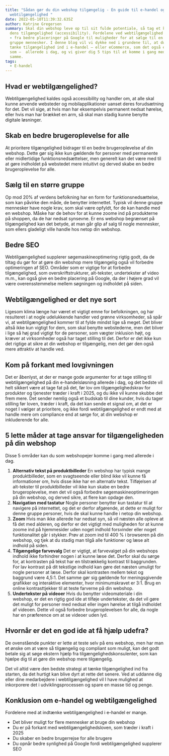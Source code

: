 ```yaml
---
title: "Sådan gør du din webshop tilgængelig - En guide til e-handel og
  webtilgængelighed "
date: 2022-05-10T11:39:32.635Z
author: Katrine Gregersen
summary: Skal din webshop leve op til sit fulde potentiale, så tag et kig på
  dens tilgængelighed (accessibility). Fordelene ved webtilgængelighed er mange
  - fra bedre placeringer på Google til muligheder for at sælge til en større
  gruppe mennesker. I denne blog vil vi dykke ned i grundene til, at du skal
  tænke tilgængelighed ind i e-handel – eller eCommerce, som det også er kendt
  som –  allerede i dag, og vi giver dig 5 tips til at komme i gang med det
  samme.
tags:
  - E-handel
---
```

## Hvad er webtilgængelighed?

Webtilgængelighed kaldes også accessibility og handler om, at alle skal kunne anvende websteder og mobilapplikationer uanset deres forudsætning for det. Det vil sige, at hvis man har eksempelvis permanent nedsat hørelse, eller hvis man har brækket en arm, så skal man stadig kunne benytte digitale løsninger.

## Skab en bedre brugeroplevelse for alle

At prioritere tilgængelighed bidrager til en bedre brugeroplevelse af din webshop. Dette gør sig ikke kun gældende for personer med permanente eller midlertidige funktionsnedsættelser, men generelt kan det være med til at gøre indholdet på webstedet mere intuitivt og derved skabe en bedre brugeroplevelse for alle. 

## Sælg til en større gruppe

Op mod 20% af verdens befolkning har en form for funktionsnedsættelse, som kan påvirke den måde, de benytter internettet. Typisk vil denne gruppe mennesker have nogle krav, som skal være opfyldt, for de kan handle med en webshop. Måske har de behov for at kunne zoome ind på produkterne på shoppen, da de har nedsat synsevne. Er ens webshop begrænset på tilgængelighed kan det betyde, at man går glip af salg til nogle mennesker, som ellers gladeligt ville handle hos netop din webshop. 

## Bedre SEO

Webtilgængelighed supplerer søgemaskineoptimering rigtig godt, da de tiltag du gør for at gøre din webshop mere tilgængelig også vil forbedre optimeringen af SEO. Områder som er vigtige for at forbedre tilgængelighed, som overskriftstrukturer, alt-tekster, undertekster af video m.m., kan også give en bedre placering på Google, da der i højere grad vil være overensstemmelse mellem søgningen og indholdet på siden. 

## Webtilgængelighed er det nye sort

Ligesom klima længe har været et vigtigt emne for befolkningen, og har resulteret i at nogle udelukkende handler ved grønne virksomheder, så spår vi, at webtilgængelighed kommer til at fylde mindst lige så meget. Det bliver altså ikke kun vigtigt for dem, som skal benytte webstederne, men det bliver i lige så høj grad vigtigt for de personer, som vægter inklusion højt, og kræver at virksomheder også har taget stilling til det. Derfor er det ikke kun det rigtige at sikre at din webshop er tilgængelig, men det gør den også mere attraktiv at handle ved. 

## Kom på forkant med lovgivningen

Det er åbenlyst, at der er mange gode argumenter for at tage stilling til webtilgængelighed på din e-handelsløsning allerede i dag, og det bedste vil helt sikkert være at tage fat på det, før lov om tilgængelighedskrav for produkter og tjenester træder i kraft i 2025, og du ikke vil kunne skubbe det frem mere. Det sender nemlig også et budskab til dine kunder, hvis du tager stilling før loven, træder i kraft, da det kan sende et signal om, at det er noget I vælger at prioritere, og ikke fordi webtilgængelighed er endt med at handle mere om compliance end at sørge for, at din webshop er inkluderende for alle. 

## 5 lette måder at tage ansvar for tilgængeligheden på din webshop

Disse 5 områder kan du som webshopejer komme i gang med allerede i dag. 

1. **Alternativ tekst på produktbilleder** 
   En webshop har typisk mange produktbilleder, som en svagtseende eller blind ikke vil kunne få informationer om, hvis disse ikke har en alternativ tekst. Tilføjelsen af alt-tekster til produktbilleder vil ikke kun skabe en bedre brugeroplevelse, men det vil også forbedre søgemaskineoptimeringen på din webshop, og derved sikre, at flere kan opdage den. 
2. **Navigation med tastatur** 
   Nogle personer benytter kun tastatur til at navigere på internettet, og det er derfor afgørende, at dette er muligt for denne gruppe personer, hvis de skal kunne handle i netop din webshop.  
3. **Zoom**
   Hvis man ikke allerede har nedsat syn, så vil næsten alle opleve at få det med alderen, og derfor er det vigtigt med muligheden for at kunne zoome ind på hjemmesider uden noget indhold forsvinder eller noget funktionalitet går i stykker. Prøv at zoom ind til 400 % i browseren på din webshop, og tjek at du stadig man tilgå alle funktioner og læse alt indhold på siden.  
4. **Tilgængelige farvevalg**
   Det er vigtigt, at farvevalget på din webshops indhold ikke forhindrer nogen i at kunne læse det. Derfor skal du sørge for, at kontrasten på tekst har en tilstrækkelig kontrast til baggrunden. For lav kontrast på dit tekstlige indhold kan gøre det næsten umuligt for nogle personer at læse. Derfor skal kontrasten mellem tekst og baggrund være 4,5:1. Det samme gør sig gældende for meningsgivende grafikker og interaktive elementer, hvor minimumskravet er 3:1. Brug en online kontrasttjekker til at teste farverne på din webshop.  
5. **Undertekster på videoer** 
   Hvis du benytter videomateriale i din webshop, er det en rigtig god ide at tilføje undertekster, da det vil gøre det muligt for personer med nedsat eller ingen hørelse at tilgå indholdet af videoen. Dette vil også forbedre brugeroplevelsen for alle, da nogle har en præference om at se videoer uden lyd. 

## Hvornår er det en god ide at få hjælp udefra?

De ovenstående punkter er lette at teste selv på ens webshop, men har man et ønske om at være så tilgængelig og compliant som muligt, kan det godt betale sig at søge ekstern hjælp fra tilgængelighedskonsulenter, som kan hjælpe dig til at gøre din webshop mere tilgængelig. 

Det vil altid være den bedste strategi at tænke tilgængelighed ind fra starten, da det hurtigt kan blive dyrt at rette det senere. Ved at uddanne dig eller dine medarbejdere i webtilgængelighed vil I have mulighed at inkorporere det i udviklingsprocessen og spare en masse tid og penge.    

## Konklusion om e-handel og webtilgængelighed

Fordelene med at indtænke webtilgængelighed i e-handel er mange. 

* Det bliver muligt for flere mennesker at bruge din webshop
* Du er på forkant med webtilgængelighedsloven, som træder i kraft i 2025
* Du skaber en bedre brugerrejse for alle brugere 
* Du opnår bedre synlighed på Google fordi webtilgængelighed supplerer SEO